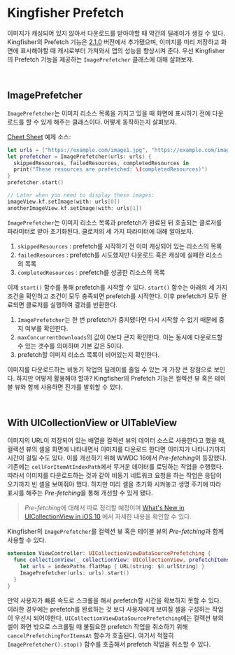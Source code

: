 # Kingfisher Prefetch

이미지가 캐싱되어 있지 않아서 다운로드를 받아야할 때 약간의 딜레이가 생길 수 있다. Kingfisher의 Prefetch 기능은 [2.1.0](https://github.com/onevcat/Kingfisher/releases/tag/2.1.0) 버전에서 추가됐으며, 이미지를 미리 저장하고 화면에 표시해야할 때 캐시로부터 가져와서 앱의 성능을 향상시켜 준다. 우선 Kingfisher의 Prefetch 기능을 제공하는 `ImagePrefetcher` 클래스에 대해 살펴보자.

&nbsp;
## ImagePrefetcher

`ImagePrefetcher`는 이미지 리소스 목록을 가지고 있을 때 화면에 표시하기 전에 다운로드를 할 수 있게 해주는 클래스이다. 어떻게 동작하는지 살펴보자.

[Cheet Sheet](https://github.com/onevcat/Kingfisher/wiki/Cheat-Sheet#prefetch) 예제 소스:

```swift
let urls = ["https://example.com/image1.jpg", "https://example.com/image2.jpg"].map { URL(string: $0)! }
let prefetcher = ImagePrefetcher(urls: urls) {
  skippedResources, failedResources, completedResources in
  print("These resources are prefetched: \(completedResources)")
}
prefetcher.start()

// Later when you need to display these images:
imageView.kf.setImage(with: urls[0])
anotherImageView.kf.setImage(with: urls[1])
```

`ImagePrefetcher`는 이미지 리소스 목록과 prefetch가 완료된 뒤 호출되는 클로저를 파라미터로 받아 초기화된다. 클로저의 세 가지 파라미터에 대해 알아보자.

1. `skippedResources` : prefetch를 시작하기 전 이미 캐싱되어 있는 리소스의 목록
2. `failedResources` : prefetch를 시도했지만 다운로드 혹은 캐싱에 실패한 리소스의 목록
3. `completedResources` : prefetch를 성공한 리소스의 목록

이제 `start()` 함수를 통해 prefetch를 시작할 수 있다. `start()` 함수는 아래의 세 가지 조건을 확인하고 조건이 모두 충족되면 prefetch를 시작한다. 이후 prefetch가 모두 완료되면 클로저를 실행하여 결과를 반환한다.

1. `ImagePrefetcher`는 한 번 prefetch가 중지됐다면 다시 시작할 수 없기 때문에 중지 여부를 확인한다.
2. `maxConcurrentDownloads`의 값이 0보다 큰지 확인한다. 이는 동시에 다운로드할 수 있는 갯수를 의미하며 기본 값은 5이다.
3. prefetch할 이미지 리소스 목록이 비어있는지 확인한다.

이미지를 다운로드하는 비동기 작업의 딜레이를 줄일 수 있는 게 가장 큰 장점으로 보인다. 하지만 어떻게 활용해야 할까? Kingfisher의 Prefetch 기능은 컬렉션 뷰 혹은 테이블 뷰와 함께 사용하면 진가를 발휘할 수 있다.

&nbsp;
## With UICollectionView or UITableView

이미지의 URL이 저장되어 있는 배열을 컬렉션 뷰의 데이터 소스로 사용한다고 했을 때, 컬렉션 뷰의 셀을 화면에 나타내면서 이미지를 다운로드 한다면 이미지가 나타나기까지 시간이 걸릴 수도 있다. 이를 개선하기 위해 WWDC 16에서 *Pre-fetching*이 등장했다. 기존에는 `cellForItemAtIndexPath`에서 무거운 데이터를 로딩하는 작업을 수행했다. 따라서 이미지를 다운로드하는 것과 같이 비동기 네트워크 요청을 하는 작업은 응답이 오기까지 빈 셀을 보여줘야 했다. 하지만 미리 셀을 초기화 시켜놓고 생명 주기에 따라 표시를 해주는 *Pre-fetching*을 통해 개선할 수 있게 됐다. 

> *Pre-fetching*에 대해서 따로 정리할 예정이며 [What's New in UICollectionView in iOS 10](https://developer.apple.com/videos/play/wwdc2016/219/?time=273) 에서 자세한 내용을 확인할 수 있다.

Kingfisher의 `ImagePrefetcher`를 컬렉션 뷰 혹은 테이블 뷰의 *Pre-fetching*과 함께 사용할 수 있다.

```swift
extension ViewController: UICollectionViewDataSourcePrefetching {
  func collectionView(_ collectionView: UICollectionView, prefetchItemsAt indexPaths: [IndexPath]) {
    let urls = indexPaths.flatMap { URL(string: $0.urlString) }
    ImagePrefetcher(urls: urls).start()
  }
}
```

만약 사용자가 빠른 속도로 스크롤을 해서 prefetch할 시간을 확보하지 못할 수 있다. 이러한 경우에는 prefetch를 완료하는 것 보다 사용자에게 보여질 셀을 구성하는 작업이 우선시 되어야한다. `UICollectionViewDataSourcePrefetching`에는 컬렉션 뷰의 셀이 화면 밖으로 스크롤될 때 불필요한 prefetch 작업을 취소하기 위해 `cancelPrefetchingForItemsAt` 함수가 호출된다. 여기서 적절히 `ImagePrefetcher().stop()` 함수를 호출해서 prefetch 작업을 취소할 수 있다.
